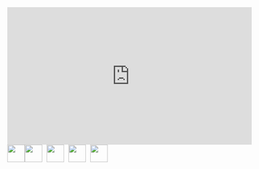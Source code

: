 
<iframe width="560" height="315" src="https://www.youtube.com/embed/WT1kvSXP5dA?si=GjkhOIvFizo4JhbV" title="YouTube video player" frameborder="0" allow="accelerometer; autoplay; clipboard-write; encrypted-media; gyroscope; picture-in-picture; web-share" referrerpolicy="strict-origin-when-cross-origin" allowfullscreen></iframe>
<div style="display: flex;"> 
<img src="https://logosdownload.com/logo/Steam-Icon-logo-512.png" style="height: 40px;"> 
<img src="https://store.cloudflare.steamstatic.com/public/images/v6/ico/ico_vr_support.png" style="height: 40px; margin-right: 10px;"> 
<img src="https://companieslogo.com/img/orig/U_BIG-1ad04207.png?t=1634728034"  style="height: 40px; margin-right: 10px;"> 
<img src="https://logosdownload.com/logo/jira-logo-512.png"  style="height: 40px; margin-right: 10px;"> 
<img src="https://git-scm.com/images/logos/1color-orange-lightbg@2x.png"  style="height: 40px; margin-right: 10px;"> 
</div>


